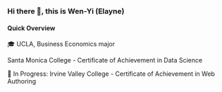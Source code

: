 ### Hi there 👋, this is Wen-Yi (Elayne)


#### Quick Overview
  
  🎓 UCLA, Business Economics major

  Santa Monica College - Certificate of Achievement in Data Science

  📖 In Progress: Irvine Valley College - Certificate of Achievement in Web Authoring

<!--
**elayswew/elayswew** is a ✨ _special_ ✨ repository because its `README.md` (this file) appears on your GitHub profile.



